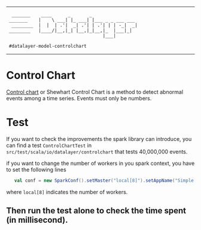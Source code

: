-------------------------------------------------------------------------------
```
  _______    ____      _       _
 _______    |    \ ___| |_ ___| |___ _ _ ___ ___ 
  ________  |  |  | .'|  _| .'| | .'| | | -_|  _|
 ________   |____/|__,|_| |__,|_|__,|_  |___|_|
                                    |___|        

 #datalayer-model-controlchart
```
-------------------------------------------------------------------------------
# Control Chart

[Control chart](http://en.wikipedia.org/wiki/Control_chart) or Shewhart Control Chart is a method to detect abnormal
events among a time series. Events must only be numbers.

 # Test
 If you want to check the improvements the spark library can introduce, you can find a test `ControlChartTest` in
 `src/test/scala/io/datalayer/controlchart` that tests 40,000,000 events.

 if you want to change the number of workers in you spark context, you have to set the following lines
 ```scala
    val conf = new SparkConf().setMaster("local[8]").setAppName("Simple Application")
 ```
where `local[8]` indicates the number of workers.

Then run the test alone to check the time spent (in millisecond).
-------------------------------------------------------------------------------
